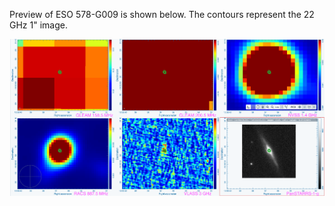 Preview of ESO 578-G009 is shown below. The contours represent the 22 GHz 1" image. 

![ESO578-G009.png](ESO578-G009.png "ESO578-G009")


